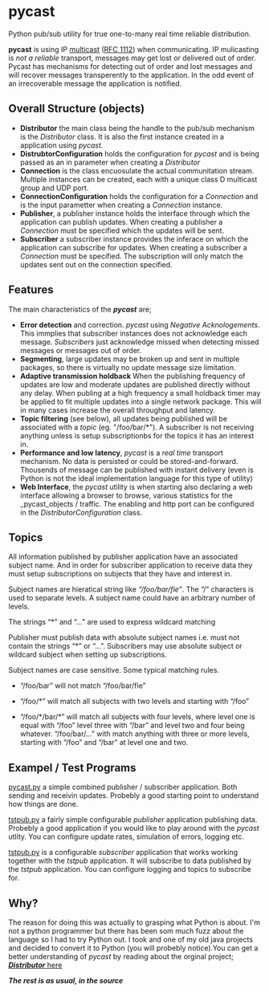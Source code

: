 # pycast
Python pub/sub utility for true one-to-many real time reliable distribution.

**pycast** is using  IP [multicast](http://en.wikipedia.org/wiki/Multicast) ([RFC 1112](http://www.ietf.org/rfc/rfc1112.txt)) when communicating. IP mulicasting is _not a reliable_ transport,
messages may get lost or delivered out of order. Pycast has mechanisms for detecting out of order and lost messages and will
recover messages transperently to the application. In the odd event of an irrecoverable message the application is notified.

## Overall Structure (objects)

- **Distributor** the main class being the handle to the pub/sub mechanism is the *Distributor* class. It is also the first instance created in a application using *pycast*.
- **DistrubtorConfiguration** holds the configuration for _pycast_ and is being passed as an in parameter when creating a _Distributor_
- **Connection** is the class encuosulate the actual communitation stream. Multiple instances  can be created, each with a unique class D multicast group and UDP port.
- **ConnectionConfiguration** holds the configuration for a _Connection_ and is the input parametter when creating a _Connection_ instance.
- **Publisher**, a publisher instance holds the interface through which the application can publish updates. When creating a publisher a _Connection_ must be specified which the updates will be sent.
- **Subscriber** a subscriber instance provides the inferace on which the application can subscribe for updates. When creating a subscriber a _Connection_ must be specified. The subscription will only match the updates sent out on the connection specified.



## Features

The main characteristics of the **_pycast_** are;

- **Error detection** and correction. _pycast_ using _Negative Acknologements_. This immplies that subscriber instances does not acknowledge each message. _Subscribers_ just acknowledge missed  when detecting missed messages or messages out of order.
- **Segmenting**, large updates may be broken up and sent in multiple packages, so there is virtually no update message size limitation.
- **Adaptive transmission holdback** When the publishing frequency of updates are low and moderate updates are published directly without any delay. When publing at a high frequency a small holdback timer may be applied to fit multiple updates into a single network package. This will in many cases increase the overall throughput and latency.
- **Topic filtering** (see below), all updates being published will be associated with a _topic_ (eg. "/foo/bar/*"). A subscriber is not receiving anything unless is setup subscriptionbs for the topics it has an interest in.
- **Performance and low latency**, _pycast_ is a _real time_ transport mechanism. No data is persisted or could be stored-and-forward. Thousends of message can be published with instant delivery (even is Python is not the ideal implementation language for this type of utility) 
- **Web Interface**, the _pycast_ utility is when starting also declaring a web interface allowing a browser to browse, various statistics for the _pycast_objects / traffic. The enabling and http port can be configured in the _DistributorConfiguration_ class.
## Topics

All information published by publisher application have an associated subject name. 
And in order for subscriber application to receive data they must setup subscriptions on subjects that they have and interest in.

Subject names are hieratical string like _“/foo/bar/fie”_. The “/” characters is used to separate levels. 
A subject name could have an arbitrary number of levels. 

The strings “*” and “…” are used to express wildcard matching 

Publisher must publish data with absolute subject names i.e. must not contain the strings “*” or “…”. 
Subscribers may use absolute subject or wildcard subject when setting up subscriptions.

Subject names are case sensitive.
Some typical matching rules.
- “/foo/bar” will not match “/foo/bar/fie”

- “/foo/\*” will  match all subjects with two levels and starting with “/foo”

- “/foo/\*/bar/\*” will match all subjects with four levels, where level one is equal with “/foo” level three
       with “/bar” and level two and four being whatever.
“/foo/bar/…” with match anything with three or more levels, starting with “/foo” and “/bar” at level one and two. 

## Exampel / Test Programs

[pycast.py](https://github.com/hoddmimes/pycast/blob/main/pycast.py) a simple combined publisher / subscriber application. Both sending and receivin updates. Probebly a good starting point to understand how things are done.

[tstpub.py](https://github.com/hoddmimes/pycast/blob/main/tstpub.py) a fairly simple configurable _publisher_ application publishing data. Probebly a good application if you would like to play around with the _pycast_ utlity. You can configure update rates, simulation of errors, logging etc.

[tstpub.py](https://github.com/hoddmimes/pycast/blob/main/tstpub.py) is a configurable _subscriber_ application that works working together with the _tstpub_ application. It will subscribe to data published by the _tstpub_ application. You can configure logging and topics to subscribe for.


## Why?

The reason for doing this was actually to grasping what Python is about. I'm not a python programmer but there has been som much fuzz about the language so
I had to try Python out. I took and one of my old java projects and decided to convert it to Python (you will probebly notice).You can get a better understanding of _pycast_
by reading about the orginal project;  [**_Distributor_** here](https://github.com/hoddmimes/Distributor)


**_The rest is as usual, in the source_**